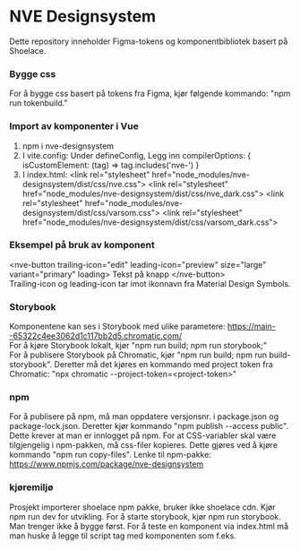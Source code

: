 # NVE Designsystem

Dette repository inneholder Figma-tokens og komponentbibliotek basert på Shoelace.

### **Bygge css**

For å bygge css basert på tokens fra Figma, kjør følgende kommando: "npm run tokenbuild." <br>

### **Import av komponenter i Vue**

1. npm i nve-designsystem
2. I vite.config: Under defineConfig, Legg inn compilerOptions: { isCustomElement: (tag) => tag.includes('nve-') }
3. I index.html: \<link rel="stylesheet" href="node_modules/nve-designsystem/dist/css/nve.css"\>
   \<link rel="stylesheet" href="node_modules/nve-designsystem/dist/css/nve_dark.css"\>
   \<link rel="stylesheet" href="node_modules/nve-designsystem/dist/css/varsom.css"\>
   \<link rel="stylesheet" href="node_modules/nve-designsystem/dist/css/varsom_dark.css"\>

### **Eksempel på bruk av komponent**

\<nve-button trailing-icon="edit" leading-icon="preview" size="large" variant="primary"
loading\> Tekst på knapp
\</nve-button\> <br>
Trailing-icon og leading-icon tar imot ikonnavn fra Material Design Symbols.

### **Storybook**

Komponentene kan ses i Storybook med ulike parametere: https://main--65322c4ee3062d1c117bb2d5.chromatic.com/ <br>
For å kjøre Storybook lokalt, kjør "npm run build; npm run storybook;" <br>
For å publisere Storybook på Chromatic, kjør "npm run build; npm run build-storybook". Deretter må det kjøres en kommando med project token fra Chromatic: "npx chromatic --project-token=\<project-token\>"

### **npm**

For å publisere på npm, må man oppdatere versjonsnr. i package.json og package-lock.json. Deretter kjør kommando "npm publish --access public". Dette krever at man er innlogget på npm. For at CSS-variabler skal være tilgjengelig i npm-pakken, må css-filer kopieres. Dette gjøres ved å kjøre kommando "npm run copy-files". Lenke til npm-pakke: https://www.npmjs.com/package/nve-designsystem

### **kjøremiljø**

Prosjekt importerer shoelace npm pakke, bruker ikke shoelace cdn. Kjør npm run dev for utvikling.
For å starte storybook, kjør npm run storybook. Man trenger ikke å bygge først.
For å teste en komponent via index.html må man huske å legge til script tag med komponenten som f.eks. <script type="module" src="/src/nve-button.ts"></script>
